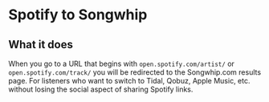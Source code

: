 # Spotify to Songwhip

## What it does

When you go to a URL that begins with `open.spotify.com/artist/` or `open.spotify.com/track/` you will be redirected to the Songwhip.com results page. For listeners who want to switch to Tidal, Qobuz, Apple Music, etc. without losing the social aspect of sharing Spotify links.
